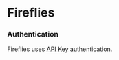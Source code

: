 # Fireflies

### Authentication <a href="#h_01hr556ap450c8s3d5hf8vc37f" id="h_01hr556ap450c8s3d5hf8vc37f"></a>

Fireflies uses [API Key](https://support.integry.io/hc/en-us/articles/11112617800985-Authentication-Types-Supported-in-Integry) authentication.
